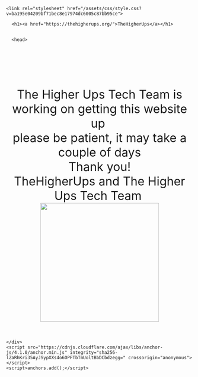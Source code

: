 
<!DOCTYPE html>
<html lang="en-US">
  <head>
    <meta charset="UTF-8">
    <meta http-equiv="X-UA-Compatible" content="IE=edge">
    <meta name="viewport" content="width=device-width, initial-scale=1">
     <link rel="shortcut icon" href="favicon.ico" />

<!-- Begin Jekyll SEO tag v2.6.1 -->
<title>TheHigherUps</title>
<meta name="generator" content="Jekyll v3.8.7" />
<meta property="og:title" content="TheHigherUps" />
<meta property="og:locale" content="en_US" />
<link rel="canonical" href="https://thehigherups.org/" />
<meta property="og:url" content="https://thehigherups.org/" />
<meta property="og:site_name" content="TheHigherUps" />
<script type="application/ld+json">
{"@type":"WebSite","headline":"TheHigherUps","url":"https://thehigherups.org/","name":"TheHigherUps","@context":"https://schema.org"}</script>
<!-- End Jekyll SEO tag -->

    <link rel="stylesheet" href="/assets/css/style.css?v=ba195e04209bf71bec8e17974dc6005c87bb95ce">
  </head>
  <body>
    <div class="container-lg px-3 my-5 markdown-body">
      
      <h1><a href="https://thehigherups.org/">TheHigherUps</a></h1>
      

      <head>
   <link rel="icon" type="image/ico" href="favicon.ico" />
  </head>
<div style="text-align: center;"><br /></div>
<div style="text-align: center;"><br /></div>
<div style="text-align: center;"><br /></div>
<div style="text-align: center;"><br /></div>
<div style="text-align: center;">
  <font size="6"><br /></font>
</div>
<div style="text-align: center;">
  <font size="6">The Higher Ups Tech Team is working on getting this website up&nbsp;</font>
</div>
<div style="text-align: center;">
  <font size="6">please be patient, it may take a couple of days</font>
</div>
<div style="text-align: center;"><font size="6">Thank you!</font></div>
<div style="text-align: center;">
  <font size="6">TheHigherUps and The Higher Ups Tech Team&nbsp;</font>
  <div class="separator" style="clear: both; text-align: center;"><a href="https://1.bp.blogspot.com/-ztRWvMFrp_I/XuGyLPCW-8I/AAAAAAAAHMI/q8SNXTjrOOEi1FbdpurLSa3kwyyDXZQuwCK4BGAsYHg/s899/hhh.png" imageanchor="1" style="margin-left: 1em; margin-right: 1em;"><img border="0" data-original-height="899" data-original-width="894" height="320" src="https://1.bp.blogspot.com/-ztRWvMFrp_I/XuGyLPCW-8I/AAAAAAAAHMI/q8SNXTjrOOEi1FbdpurLSa3kwyyDXZQuwCK4BGAsYHg/s320/hhh.png" /></a></div><div class="separator" style="clear: both; text-align: center;"><br /></div><div class="separator" style="clear: both; text-align: center;"><br /></div>
</div>


      
    </div>
    <script src="https://cdnjs.cloudflare.com/ajax/libs/anchor-js/4.1.0/anchor.min.js" integrity="sha256-lZaRhKri35AyJSypXXs4o6OPFTbTmUoltBbDCbdzegg=" crossorigin="anonymous"></script>
    <script>anchors.add();</script>
    
  </body>
</html>
